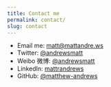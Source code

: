 ```yaml
---
title: Contact me
permalink: contact/
slug: contact
---
```


- Email me: [matt@mattandre.ws](mailto:matt@mattandre.ws)
- Twitter: [@andrewsmatt](https://twitter.com/andrewsmatt)
- Weibo 微博: [@andrewsmatt](https://weibo.com/andrewsmatt)
- LinkedIn: [mattrandrews](https://www.linkedin.com/in/mattrandrews)
- GitHub: [@matthew-andrews](https://github.com/matthew-andrews)
